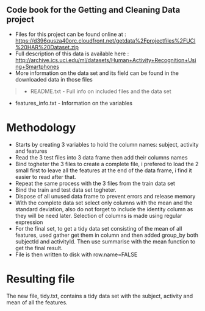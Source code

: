 ## Code book for the Getting and Cleaning Data project

- Files for this project can be found online at : https://d396qusza40orc.cloudfront.net/getdata%2Fprojectfiles%2FUCI%20HAR%20Dataset.zip 
- Full description of this data is available here : http://archive.ics.uci.edu/ml/datasets/Human+Activity+Recognition+Using+Smartphones 
- More information on the data set and its field can be found in the downloaded data in those files

>- README.txt - Full info on included files and the data set
- features_info.txt - Information on the variables

# Methodology

- Starts by creating 3 variables to hold the column names: subject, activity and features
- Read the 3 test files into 3 data frame then add their columns names
- Bind togheter the 3 files to create a complete file, i prefered to load the 2 small first to leave all the features at the end of the data frame, i find it easier to read after that.
- Repeat the same process with the 3 files from the train data set
- Bind the train and test data set togheter. 
- Dispose of all unused data frame to prevent errors and release memory
- With the complete data set select only columns with the mean and the standard deviation, also do not forget to include the identity column as they will be need later. Selection of columns is made using regular expression
- For the final set, to get a tidy data set consisting of the mean of all features, used gather get them in column and then added group_by both subjectId and activityId. Then use summarise with the mean function to get the final result.
- File is then written to disk with row.name=FALSE

# Resulting file
The new file, tidy.txt, contains a tidy data set with the subject, activity and mean of all the features.
